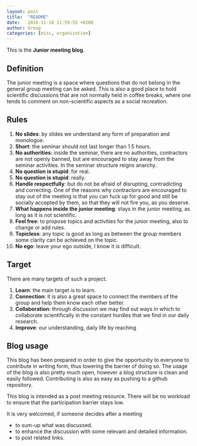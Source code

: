 ```yaml
---
layout: post
title:  "README"
date:   2016-11-18 11:59:55 +0200
author: Group
categories: [misc, organization]
---
```


This is the **Junior meeting blog**.

## Definition

The junior meeting is a space where questions that do not belong in the general
group meeting can be asked. This is also a good place to hold scientific
discussions that are not normally held in coffee breaks, where one tends to
comment on non-scientific aspects as a social recreation.





## Rules

  1. **No slides**: by slides we understand any form of preparation and monologue.
  1. **Short**: the seminar should not last longer than 1.5 hours.
  1. **No authorities**: inside the seminar, there are no authorities,
    contractors are not openly banned, but are encouraged to stay away from the
    seminar activities. In the seminar structure reigns anarchy.
  1. **No question is stupid**: for real.
  1. **No question is stupid**: really.
  1. **Handle respectfully**: but do not be afraid of disrupting, contradicting
    and correcting. One of the reasons why contractors are encouraged to stay
    out of the meeting is that you can fuck up for good and still be socially
    accepted by them, so that they will not fire you, as you deserve.
  1. **What happens inside the junior meeting**: stays in the junior meeting,
    as long as it is not scientific.
  1. **Feel free**: to propose topics and activities for the junior meeting,
    also to change or add rules.
  1. **Topicless**: any topic is good as long as  between the group members
     some clarity can be achieved on the topic.
  1. **No ego**: leave your ego outside, I know it is difficult.


## Target

There are many targets of such a project.

  1. **Learn**: the main target is to learn.
  1. **Connection**: it is also a great space to connect the members
    of the group and help them know each other better.
  1. **Collaboration**: through discussion we may find out ways in which
    to collaborate scientifically in the constant hurdles that we find in our
    daily research.
 1. **Improve**: our understanding, daily life by reaching 

## Blog usage

This blog has been prepared in order to give the opportunity to everyone to
contribute in writing form, thus lowering the barrier of doing so.  The usage
of the blog is also pretty much open, however a blog structure is clean and
easily followed. Contributing is also as easy as pushing to a github
repository.

This blog is intended as a post meeting resource. There will be no workload
to ensure that the participation barrier stays low.

It is very welcomed, if someone decides after a meeting

  -  to sum-up what was discussed.
  -  to enhance the discussion with some relevant and detailed information.
  -  to post related links.



<!--vim: spell spelllang=en -->
